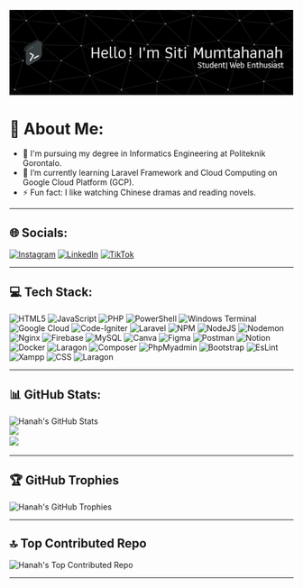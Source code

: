 ![Siti Mumtahanah](img/github-header-image.png)

# 💫 About Me:
- 🏫 I'm pursuing my degree in Informatics Engineering at Politeknik Gorontalo.
- 🌱 I’m currently learning Laravel Framework and Cloud Computing on Google Cloud Platform (GCP).
- ⚡ Fun fact: I like watching Chinese dramas and reading novels.

---

## 🌐 Socials:
[![Instagram](https://img.shields.io/badge/Instagram-%23E4405F.svg?logo=Instagram&logoColor=white)](https://instagram.com/hanahismail_) [![LinkedIn](https://img.shields.io/badge/LinkedIn-%230077B5.svg?logo=linkedin&logoColor=white)](https://linkedin.com/in/siti-mumtahanah) [![TikTok](https://img.shields.io/badge/TikTok-%23000000.svg?logo=TikTok&logoColor=white)](https://tiktok.com/@hnh.ismail) 

---

## 💻 Tech Stack:
![HTML5](https://img.shields.io/badge/html5-%23E34F26.svg?style=for-the-badge&logo=html5&logoColor=white) ![JavaScript](https://img.shields.io/badge/javascript-%23323330.svg?style=for-the-badge&logo=javascript&logoColor=%23F7DF1E) ![PHP](https://img.shields.io/badge/php-%23777BB4.svg?style=for-the-badge&logo=php&logoColor=white) ![PowerShell](https://img.shields.io/badge/PowerShell-%235391FE.svg?style=for-the-badge&logo=powershell&logoColor=white) ![Windows Terminal](https://img.shields.io/badge/Windows%20Terminal-%234D4D4D.svg?style=for-the-badge&logo=windows-terminal&logoColor=white) ![Google Cloud](https://img.shields.io/badge/GoogleCloud-%234285F4.svg?style=for-the-badge&logo=google-cloud&logoColor=white) ![Code-Igniter](https://img.shields.io/badge/CodeIgniter-%23EF4223.svg?style=for-the-badge&logo=codeIgniter&logoColor=white) ![Laravel](https://img.shields.io/badge/laravel-%23FF2D20.svg?style=for-the-badge&logo=laravel&logoColor=white) ![NPM](https://img.shields.io/badge/NPM-%23CB3837.svg?style=for-the-badge&logo=npm&logoColor=white) ![NodeJS](https://img.shields.io/badge/node.js-6DA55F?style=for-the-badge&logo=node.js&logoColor=white) ![Nodemon](https://img.shields.io/badge/NODEMON-%23323330.svg?style=for-the-badge&logo=nodemon&logoColor=%BBDEAD) ![Nginx](https://img.shields.io/badge/nginx-%23009639.svg?style=for-the-badge&logo=nginx&logoColor=white) ![Firebase](https://img.shields.io/badge/firebase-a08021?style=for-the-badge&logo=firebase&logoColor=ffcd34) ![MySQL](https://img.shields.io/badge/mysql-4479A1.svg?style=for-the-badge&logo=mysql&logoColor=white) ![Canva](https://img.shields.io/badge/Canva-%2300C4CC.svg?style=for-the-badge&logo=Canva&logoColor=white) ![Figma](https://img.shields.io/badge/figma-%23F24E1E.svg?style=for-the-badge&logo=figma&logoColor=white) ![Postman](https://img.shields.io/badge/Postman-FF6C37?style=for-the-badge&logo=postman&logoColor=white) ![Notion](https://img.shields.io/badge/Notion-%23000000.svg?style=for-the-badge&logo=notion&logoColor=white) ![Docker](https://img.shields.io/badge/docker-%230db7ed.svg?style=for-the-badge&logo=docker&logoColor=white) ![Laragon](https://img.shields.io/badge/Laragon-0E83CD?style=for-the-badge&logo=Laragon&logoColor=white) ![Composer](https://img.shields.io/badge/Composer-885630?style=for-the-badge&logo=Composer&logoColor=white) ![PhpMyadmin](https://img.shields.io/badge/phpmyadmin-6C78AF?style=for-the-badge&logo=phpmyadmin&logoColor=white) ![Bootstrap](https://img.shields.io/badge/Bootstrap-563D7C?style=for-the-badge&logo=bootstrap&logoColor=white) ![EsLint](https://img.shields.io/badge/eslint-3A33D1?style=for-the-badge&logo=eslint&logoColor=white) ![Xampp](https://img.shields.io/badge/Xampp-F37623?style=for-the-badge&logo=xampp&logoColor=white) ![CSS](https://img.shields.io/badge/CSS3-1572B6?style=for-the-badge&logo=css3&logoColor=white) ![Laragon](https://img.shields.io/badge/Laragon-0E83CD?style=for-the-badge&logo=Laragon&logoColor=white)

---

## 📊 GitHub Stats:
![Hanah's GitHub Stats](https://github-readme-stats.vercel.app/api?username=HanahIsmail&theme=dark&hide_border=false&include_all_commits=false&count_private=false)<br/>
![](https://nirzak-streak-stats.vercel.app/?user=HanahIsmail&theme=dark&hide_border=false)<br/>
![](https://github-readme-stats.vercel.app/api/top-langs/?username=HanahIsmail&theme=dark&hide_border=false&include_all_commits=false&count_private=false&layout=compact)

---

## 🏆 GitHub Trophies
![Hanah's GitHub Trophies](https://github-profile-trophy.vercel.app/?username=HanahIsmail&theme=gruvbox&no-frame=false&no-bg=true&margin-w=4)

---


## 🔝 Top Contributed Repo
![Hanah's Top Contributed Repo](https://github-contributor-stats.vercel.app/api?username=HanahIsmail&limit=5&theme=dark&combine_all_yearly_contributions=true)

---